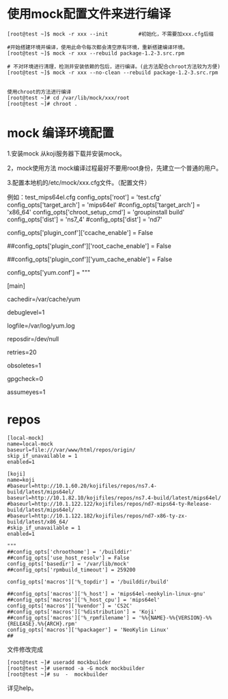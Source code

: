 # 使用mock配置文件来进行编译
```
[root@test ~]$ mock -r xxx --init          #初始化，不需要加xxx.cfg后缀

#开始搭建环境并编译，使用此命令每次都会清空原有环境，重新搭建编译环境。
[root@test ~]$ mock -r xxx --rebuild package-1.2-3.src.rpm   

# 不对环境进行清理，检测并安装依赖的包后，进行编译。(此方法配合chroot方法较为方便)
[root@test ~]$ mock -r xxx --no-clean --rebuild package-1.2-3.src.rpm  


使用chroot的方法进行编译 
[root@test ~]# cd /var/lib/mock/xxx/root 
[root@test ~]# chroot . 

```


# mock 编译环境配置
1.安装mock
    从koji服务器下载并安装mock。

2，mock使用方法
mock编译过程最好不要用root身份，先建立一个普通的用户。


3.配置本地机的/etc/mock/xxx.cfg文件。（配置文件）

例如：test_mips64el.cfg
config_opts['root'] = 'test.cfg'
config_opts['target_arch'] = 'mips64el'
#config_opts['target_arch'] = 'x86_64'
config_opts['chroot_setup_cmd'] = 'groupinstall build'
config_opts['dist'] = 'ns7_4'
#config_opts['dist'] = 'nd7'

config_opts['plugin_conf']['ccache_enable'] = False

##config_opts['plugin_conf']['root_cache_enable'] = False

##config_opts['plugin_conf']['yum_cache_enable'] = False



config_opts['yum.conf'] = """

[main]

cachedir=/var/cache/yum

debuglevel=1

logfile=/var/log/yum.log

reposdir=/dev/null

retries=20

obsoletes=1

gpgcheck=0

assumeyes=1



# repos
```
[local-mock]
name=local-mock
baseurl=file:///var/www/html/repos/origin/
skip_if_unavailable = 1
enabled=1

[koji]
name=koji
#baseurl=http://10.1.60.20/kojifiles/repos/ns7.4-build/latest/mips64el/
baseurl=http://10.1.82.10/kojifiles/repos/ns7.4-build/latest/mips64el/
#baseurl=http://10.1.122.122/kojifiles/repos/nd7-mips64-ty-Release-build/latest/mips64el/
#baseurl=http://10.1.122.182/kojifiles/repos/nd7-x86-ty-zx-build/latest/x86_64/
#skip_if_unavailable = 1
enabled=1

"""
##config_opts['chroothome'] = '/builddir'
##config_opts['use_host_resolv'] = False
config_opts['basedir'] = '/var/lib/mock'
##config_opts['rpmbuild_timeout'] = 259200

config_opts['macros']['%_topdir'] = '/builddir/build'

##config_opts['macros']['%_host'] = 'mips64el-neokylin-linux-gnu'
##config_opts['macros']['%_host_cpu'] = 'mips64el'
config_opts['macros']['%vendor'] = 'CS2C'
##config_opts['macros']['%distribution'] = 'Koji'
##config_opts['macros']['%_rpmfilename'] = '%%{NAME}-%%{VERSION}-%%{RELEASE}.%%{ARCH}.rpm'
config_opts['macros']['%packager'] = 'NeoKylin Linux'
##
```

文件修改完成

```
[root@test ~]# useradd mockbuilder 
[root@test ~]# usermod -a -G mock mockbuilder 
[root@test ~]# su  -  mockbuilder
```


详见help。



